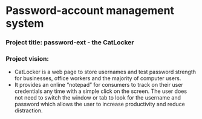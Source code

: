 # Password-account management system
### Project title: password-ext - the CatLocker

### Project vision: 
   * CatLocker is a web page to store usernames and test password strength for businesses, office workers and the majority of computer users.  
   * It provides an online “notepad” for consumers to track on their user credentials any time with a simple click on the screen. The user does not need to switch the window or tab to look for the username and password which allows the user to increase productivity and reduce distraction. 
